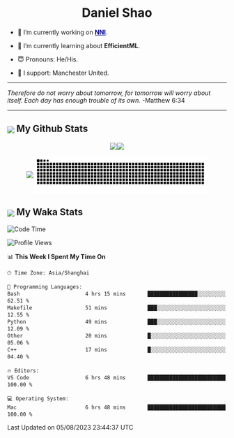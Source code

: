 

<h1 align="center">Daniel Shao</h1>

- 🐒 I’m currently working on <strong><a href="https://github.com/microsoft/nni" style="color: darkblue">NNI</a></strong>.

- 🥹 I’m currently learning about **EfficientML**.

- 😇 Pronouns: He/His.

- 🦧 I support: Manchester United.

---

<i> Therefore do not worry about tomorrow, for tomorrow will worry about itself. Each day has enough trouble of its own. </i> -Matthew 6:34

---

<h2><img src="https://emojis.slackmojis.com/emojis/images/1579216111/7550/pikachu_wave.gif?1579216111" align="center" width="28" /> My Github Stats</h2>

<p align="center"><img align="center" src = "https://github-readme-stats.vercel.app/api?username=super-dainiu&show_icons=true&count_private=true&theme=tokyonight&hide=issues&line_height=30" width="400px"><img align="center" src = "https://github-readme-streak-stats.herokuapp.com/?user=super-dainiu&theme=tokyonight" width="400px"></p>

<p align="center"><img align="center" width="400px" src="https://github-readme-stats.vercel.app/api/top-langs/?username=super-dainiu&layout=compact&theme=tokyonight&hide=html,tex,jupyter%20notebook"><img align="center" width="400px" src="https://github.com/super-dainiu/super-dainiu/blob/output/github-contribution-grid-snake.svg"></p>

<h2><img src="https://emojis.slackmojis.com/emojis/images/1579216111/7550/pikachu_wave.gif?1579216111" align="center" width="28" /> My Waka Stats</h2>

<!--START_SECTION:waka-->
![Code Time](http://img.shields.io/badge/Code%20Time-259%20hrs%2036%20mins-blue)

![Profile Views](http://img.shields.io/badge/Profile%20Views-0-blue)

📊 **This Week I Spent My Time On** 

```text
🕑︎ Time Zone: Asia/Shanghai

💬 Programming Languages: 
Bash                     4 hrs 15 mins       ████████████████░░░░░░░░░   62.51 % 
Makefile                 51 mins             ███░░░░░░░░░░░░░░░░░░░░░░   12.55 % 
Python                   49 mins             ███░░░░░░░░░░░░░░░░░░░░░░   12.09 % 
Other                    20 mins             █░░░░░░░░░░░░░░░░░░░░░░░░   05.06 % 
C++                      17 mins             █░░░░░░░░░░░░░░░░░░░░░░░░   04.40 % 

🔥 Editors: 
VS Code                  6 hrs 48 mins       █████████████████████████   100.00 % 

💻 Operating System: 
Mac                      6 hrs 48 mins       █████████████████████████   100.00 % 
```


 Last Updated on 05/08/2023 23:44:37 UTC
<!--END_SECTION:waka-->
